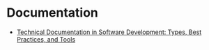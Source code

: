 # Documentation
- [Technical Documentation in Software Development: Types, Best Practices, and Tools](altexsoft.com/blog/business/technical-documentation-in-software-development-types-best-practices-and-tools/)